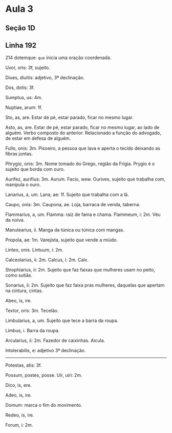 Aula 3
======

Seção 1D
--------

Linha 192
---------

214 dotemque: `que` inicia uma oração coordenada.

Uxor, oris: 3f, sujeito.

Diues, diuitis: adjetivo, 3ª declinação.

Dos, dotis: 3f.

Sumptus, us: 4m.

Nuptiae, arum: 1f.

Sto, as, are.
Estar de pé, estar parado, ficar no mesmo lugar.

Asto, as, are.
Estar de pé, estar parado, ficar no mesmo lugar, ao lado de alguém.
Verbo composto do anterior.
Relacionado a função do advogado, de estar em defesa de alguém.

Fullo, onis: 3m.
Pisoeiro, a pessoa que lava e aperta o tecido deixando as fibras juntas.

Phrygio, onis: 3m.
Nome tomado do Grego, região da Frígia.
Prygio é o sujeito que borda com ouro.

Aurifez, aurifius: 3m.
Aurum.
Facio, wew.
Ourives, sujeito que trabalha com, manipula o ouro.

Lanarius, a, um.
Lana, ae: 1f.
Sujeito que trabalha com a lã.

Caupo, onis: 3m.
Caupona, ae.
Loja, barraca de venda, taberna.

Flammarius, a, um.
Flamma: raiz de fama e chama.
Flammeum, i: 2m.
Véu da noiva.

Manulearius, ii.
Manga da túnica ou túnica com mangas.

Propola, ae: 1m.
Varejista, sujeito que vende a miúdo.

Linteo, onis.
Lintuum, i: 2m.

Calceolarius, ii: 2m.
Calcus, i: 2m.
Calx.

Strophiarius, ii: 2m.
Sujeito que faz faixas que mulheres usam no peito, como sutiãs.

Sonarius, ii: 2m.
Sujeito que faz faixa pras mulheres, daquelas que apertam na cintura, cintas.

Abeo, is, ire.

Textor, oris: 3m.
Tecelão.

Limbularius, a, um.
Sujeito que tece a barra da roupa.

Limbus, i.
Barra da roupa.

Arcularius, ii: 2m.
Fazedor de caixinhas.
Aicula.

Intolerabilis, e: adjetivo 3ª declinação.
--      -----

Potestas, atis: 3f.

Possum, postes, posse.
Uir, uiri: 2m.

Dico, is, ere.

Adeo, is, ire.

Domum: marca o fim do movimento.

Redeo, is, ire.

Forum, i: 2m.
